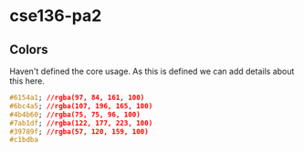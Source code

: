 # cse136-pa2

## Colors

Haven't defined the core usage. As this is defined we can add details about this here.

```css
#6154a1; //rgba(97, 84, 161, 100)
#6bc4a5; //rgba(107, 196, 165, 100)
#4b4b60; //rgba(75, 75, 96, 100)
#7ab1df; //rgba(122, 177, 223, 100)
#39789f; //rgba(57, 120, 159, 100)
#c1bdba
```